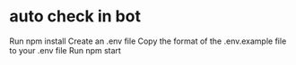 # auto check in bot
Run npm install
Create an .env file
Copy the format of the .env.example file to your .env file
Run npm start